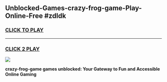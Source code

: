 
## Unblocked-Games-crazy-frog-game-Play-Online-Free #zdldk
<h3>
<a href="https://us.freeplayer.one?title=crazy-frog-game&ref=10M">CLICK TO PLAY</a></h3>
<hr>

<h3>
<a href="https://us.freeplayer.one?title=crazy-frog-game&ref=10M">CLICK 2 PLAY</a>
  
</h3>

<a href="https://us.freeplayer.one?title=crazy-frog-game&ref=10M"><img src="https://clearcache.store/games.png"></a>


**crazy-frog-game games unblocked: Your Gateway to Fun and Accessible Online Gaming**
